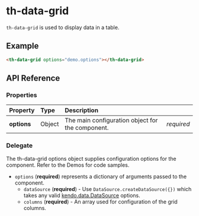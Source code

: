 # th-data-grid

`th-data-grid` is used to display data in a table.

## Example

```html
<th-data-grid options="demo.options"></th-data-grid>
```

## API Reference

### Properties
| Property        | Type        | Description   |   |
|:-------------   |:-------     | :-------------|---|
| **options**    | Object      | The main configuration object for the component. | *required* |

### Delegate
The th-data-grid options object supplies configuration options for the component. Refer to the Demos for code samples.

* `options` (**required**) represents a dictionary of arguments passed to the component.
  * `dataSource` (**required**) - Use ```DataSource.createDataSource({})```
  which takes any valid [kendo.data.DataSource](http://docs.telerik.com/kendo-ui/api/javascript/data/datasource) options.
  * `columns` (**required**) - An array used for configuration of the grid columns.
